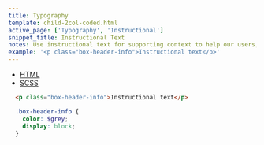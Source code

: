 ```yaml
---
title: Typography
template: child-2col-coded.html
active_page: ['Typography', 'Instructional']
snippet_title: Instructional Text
notes: Use instructional text for supporting context to help our users, for inline labels in forms, and for table headers.
example: '<p class="box-header-info">Instructional text</p>'
---
```


* [HTML](0)
* [SCSS](1)

```html
  <p class="box-header-info">Instructional text</p>
```
```scss
  .box-header-info {
    color: $grey;
    display: block;
  }
```
